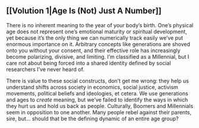 ## [[Volution 1|Age Is (Not) Just A Number]]
There is no inherent meaning to the year of your body’s birth.  One’s physical age does not represent one’s emotional maturity or spiritual development, yet because it’s the only thing we can numerically track easily we’ve put enormous importance on it. Arbitrary concepts like generations are shoved onto you without your consent, and their effective role has increasingly become polarizing, divisive, and limiting. I’m classified as a Millennial, but I care not about being forced into a shared identity defined by social researchers I’ve never heard of. 

There is value to these social constructs, don’t get me wrong: they help us understand shifts across society in economics, social justice, activism movements, political beliefs and ideologies, et cetera. We use generations and ages to _create_ meaning, but we’ve failed to identify the ways in which they hurt us and hold us back as people. Culturally, Boomers and Millennials seem in opposition to one another. Many people rebel against their parents, sire, but… should that be the defining dynamic of an entire age group?
